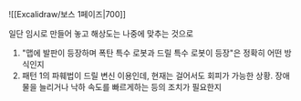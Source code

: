 ![[Excalidraw/보스 1페이즈|700]]

일단 임시로 만들어 놓고 해상도는 나중에 맞추는 것으로

1. "맵에 발판이 등장하며 폭탄 특수 로봇과 드릴 특수 로봇이 등장"은 정확히 어떤 방식인지
2. 패턴 1의 파훼법이 드릴 변신 이용인데, 현재는 걸어서도 회피가 가능한 상황. 장애물을 늘리거나 낙하 속도를 빠르게하는 등의 조치가 필요한지